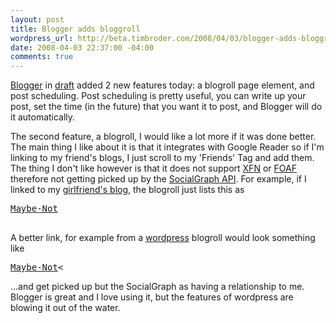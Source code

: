 ```yaml
--- 
layout: post
title: Blogger adds bloggroll
wordpress_url: http://beta.timbroder.com/2008/04/03/blogger-adds-bloggroll/
date: 2008-04-03 22:37:00 -04:00
comments: true
---
```

<a href="http://buzz.blogger.com/2008/04/blog-list-scheduled-post-publishing-on.html">Blogger</a> in  <a href="http://draft.blogger.com/">draft</a> added 2 new features today: a blogroll page element, and post scheduling.  Post scheduling is pretty useful, you can write up your post, set the time (in the future) that you want it to post, and Blogger will do it automatically.



The second feature, a blogroll, I would like a lot more if it was done better.  The main thing I like about it is that it integrates with Google Reader so if I'm linking to my friend's blogs, I just scroll to my 'Friends' Tag and add them.  The thing I don't like however is that it does not support <a href="http://gmpg.org/xfn/">XFN</a> or <a href="http://gmpg.org/xfn/">FOAF</a> therefore not getting picked up by the <a href="http://code.google.com/apis/socialgraph/docs/">SocialGraph API</a>.  For example, if I linked to my <a href="http://maybe-not.net/" rel="friend sweetheart" title="Laura&#8217;s blog">girlfriend's blog</a>, the blogroll just lists this as



<pre name="code" class="html">
<a href='http://maybe-not.net/' target='_blank'>Maybe-Not</a>

</pre>



A better link, for example from a <a href="http://www.wordpress.org">wordpress</a> blogroll would look something like



<pre name="code" class="html">
<a href="http://maybe-not.net/" rel="friend sweetheart" title="Laura&#8217;s blog">Maybe-Not</a>< </pre>



...and get picked up but the SocialGraph as having a relationship to me.  Blogger is great and I love using it, but the features of wordpress are blowing it out of the water.</pre>
